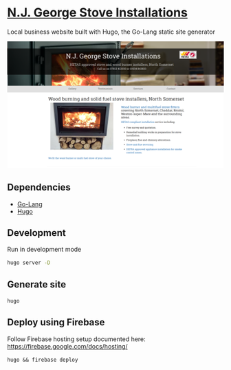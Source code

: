# [N.J. George Stove Installations](https://njgeorgestoveinstallations.co.uk/)

Local business website built with Hugo, the Go-Lang static site generator

![](screenshot.png)

## Dependencies

- [Go-Lang](https://golang.org/) 
- [Hugo](https://gohugo.io/getting-started/quick-start/)

## Development

Run in development mode

```bash
hugo server -D
```

## Generate site

```bash
hugo
```

## Deploy using Firebase

Follow Firebase hosting setup documented here: https://firebase.google.com/docs/hosting/

```
hugo && firebase deploy
```
